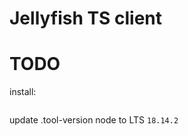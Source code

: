 # Jellyfish TS client

# TODO

install:

```bash

```

update .tool-version node to LTS
`18.14.2`

```bash

```
